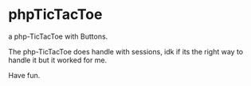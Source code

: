 # phpTicTacToe
a php-TicTacToe with Buttons. 

The php-TicTacToe does handle with sessions, idk if its the right way to handle it but it worked for me.

Have fun.

